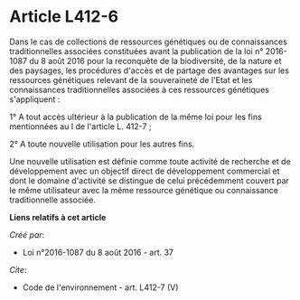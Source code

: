 # Article L412-6

Dans le cas de collections de ressources génétiques ou de connaissances traditionnelles associées constituées avant la
publication de la loi n° 2016-1087 du 8 août 2016 pour la reconquête de la biodiversité, de la nature et des paysages, les
procédures d'accès et de partage des avantages sur les ressources génétiques relevant de la souveraineté de l'Etat et les
connaissances traditionnelles associées à ces ressources génétiques s'appliquent : 

1° A tout accès ultérieur à la publication de la même loi pour les fins mentionnées au I de l'article L. 412-7 ; 

2° A toute nouvelle utilisation pour les autres fins. 

Une nouvelle utilisation est définie comme toute activité de recherche et de développement avec un objectif direct de
développement commercial et dont le domaine d'activité se distingue de celui précédemment couvert par le même utilisateur
avec la même ressource génétique ou connaissance traditionnelle associée.

**Liens relatifs à cet article**

_Créé par_:

  - Loi n°2016-1087 du 8 août 2016 - art. 37

_Cite_:

  - Code de l'environnement - art. L412-7 (V)
